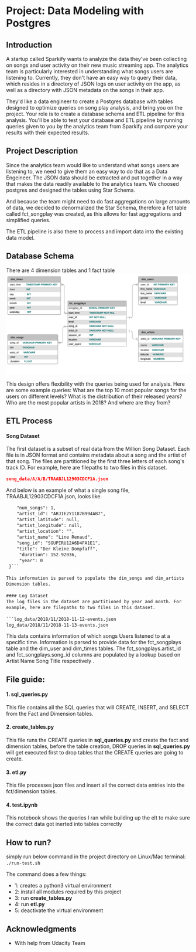 # Project: Data Modeling with Postgres

## Introduction
A startup called Sparkify wants to analyze the data they've been collecting on songs and user activity on their new music streaming app. The analytics team is particularly interested in understanding what songs users are listening to. Currently, they don't have an easy way to query their data, which resides in a directory of JSON logs on user activity on the app, as well as a directory with JSON metadata on the songs in their app.

They'd like a data engineer to create a Postgres database with tables designed to optimize queries on song play analysis, and bring you on the project. Your role is to create a database schema and ETL pipeline for this analysis. You'll be able to test your database and ETL pipeline by running queries given to you by the analytics team from Sparkify and compare your results with their expected results.

## Project Description

Since the analytics team would like to understand what songs users are listening to, we need to give them an easy way to do that as a Data Engeineer. The JSON data should be extracted and put together in a way that makes the data readily available to the analytics team. We choosed postgres and designed the tables using Star Schema.

And because the team might need to do fast aggregations on large amounts of data, we decided to denormalized the Star Schema, therefore a fct table called fct_songplay was created, as this allows for fast aggregations and simplified queries.

The ETL pipeline is also there to process and import data into the existing data model.

##  Database Schema
There are 4 dimension tables and 1 fact table
![ER-Diagram](ER-diagram.png)


This design offers flexibility with the queries being used for analysis. Here are some example queries:
What are the top 10 most popular songs for the users on different levels?
What is the distribution of their released years?
Who are the most popular artists in 2018? And where are they from?

##  ETL Process
#### Song Dataset
The first dataset is a subset of real data from the Million Song Dataset. Each file is in JSON format and contains
metadata about a song and the artist of that song. The files are partitioned by the first three letters of each song's
track ID. For example, here are filepaths to two files in this dataset.

```song_data/A/B/C/TRABCEI128F424C983.json
song_data/A/A/B/TRAABJL12903CDCF1A.json
```
And below is an example of what a single song file, TRAABJL12903CDCF1A.json, looks like.

```{
    "num_songs": 1,
    "artist_id": "ARJIE2Y1187B994AB7",
    "artist_latitude": null,
    "artist_longitude": null,
    "artist_location": "",
    "artist_name": "Line Renaud",
    "song_id": "SOUPIRU12A6D4FA1E1",
    "title": "Der Kleine Dompfaff",
     "duration": 152.92036,
     "year": 0
 }```

This information is parsed to populate the dim_songs and dim_artists Dimension tables.

#### Log Dataset
The log files in the dataset are partitioned by year and month. For example, here are filepaths to two files in this dataset.

```log_data/2018/11/2018-11-12-events.json
log_data/2018/11/2018-11-13-events.json
```
This data contains information of which songs Users listened to at a specific time. Information is parsed to provide
data for the fct_songplays table and the dim_user and dim_times tables. The fct_songplays.artist_id and fct_songplays.song_id
columns are populated by a lookup based on Artist Name Song Title respectively .


## File guide:

#### 1. sql_queries.py

This file contains all the SQL queries that will CREATE, INSERT, and SELECT from the Fact and Dimension tables.

#### 2. create_tables.py

This file runs the CREATE queries in **sql_queries.py** and create the fact and dimension tables, before the table creation, DROP queries in **sql_queries.py** will get executed first to drop tables that the CREATE queries are going to create.

#### 3. etl.py

This file processes json files and insert all the correct data entries into the fct/dimension tables.

#### 4. test.ipynb
This notebook shows the queries I ran while building up the elt to make sure the correct data got inerted into tables correctly


## How to run?
simply run below command in the project directory on Linux/Mac terminal:
```./run-test.sh```

The command does a few things:
* 1: creates a python3 virtual environment
* 2: install all modules required by this project
* 3: run **create_tables.py**
* 4: run **etl.py**
* 5: deactivate the virtual environment

## Acknowledgments
* With help from Udacity Team
